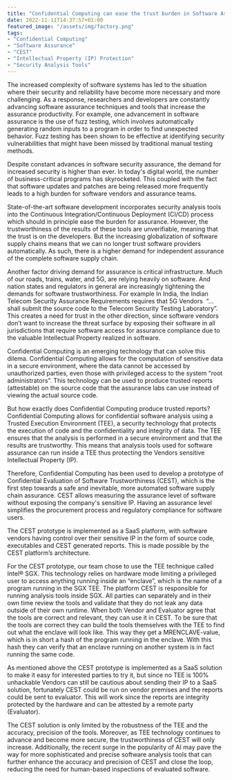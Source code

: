```yaml
---
title: "Confidential Computing can ease the trust burden in Software Assurance"
date: 2022-11-11T14:37:57+01:00
featured_image: "/assets/img/factory.png"
tags: 
- "Confidential Computing"
- "Software Assurance"
- "CEST"
- "Intellectual Property (IP) Protection"
- "Security Analysis Tools"
---
```

The increased complexity of software systems has led to the situation where their security and reliability have become more necessary and more challenging. As a response, researchers and developers are constantly advancing software assurance techniques and tools that increase the assurance productivity. For example, one advancement in software assurance is the use of fuzz testing, which involves automatically generating random inputs to a program in order to find unexpected behavior. Fuzz testing has been shown to be effective at identifying security vulnerabilities that might have been missed by traditional manual testing methods. 

Despite constant advances in software security assurance, the demand for increased security is higher than ever. In today's digital world, the number of business-critical programs has skyrocketed. This coupled with the fact that software updates and patches are being released more frequently leads to a high burden for software vendors and assurance teams. 

State-of-the-art software development incorporates security analysis tools into the Continuous Integration/Continuous Deployment (CI/CD) process which should in principle ease the burden for assurance. However, the trustworthiness of the results of these tools are unverifiable, meaning that the trust is on the developers. But the increasing globalization of software supply chains means that we can no longer trust software providers automatically. As such, there is a higher demand for independent assurance of the complete software supply chain.  

Another factor driving demand for assurance is critical infrastructure. Much of our roads, trains, water, and 5G, are relying heavily on software. And nation states and regulators in general are increasingly tightening the demands for software trustworthiness. For example In India, the Indian Telecom Security Assurance Requirements requires that 5G Vendors  “... shall submit the source code to the Telecom Security Testing Laboratory”. This creates a need for trust in the other direction, since software vendors don’t want to increase the threat surface by exposing their software in all jurisdictions that require software access for assurance compliance due to the valuable Intellectual Property realized in software. 

Confidential Computing is an emerging technology that can solve this dilema. Confidential Computing allows for the computation of sensitive data in a secure environment, where the data cannot be accessed by unauthorized parties, even those with privileged access to the system “root administrators”. This technology can be used to produce trusted reports (attestable) on the source code that the assurance labs can use instead of viewing the actual source code. 

But how exactly does Confidential Computing produce trusted reports? Confidential Computing allows for confidential software analysis using a Trusted Execution Environment (TEE), a security technology that protects the execution of code and the confidentiality and integrity of data. The TEE ensures that the analysis is performed in a secure environment and that the results are trustworthy. This means that analysis tools used for software assurance can run inside a TEE thus protecting the Vendors sensitive Intellectual Property (IP). 

Therefore, Confidential Computing has been used to develop a prototype of Confidential Evaluation of Software Trustworthiness (CEST), which is the first step towards a safe and inevitable, more automated software supply chain assurance. CEST allows measuring the assurance level of software without exposing the company's sensitive IP. Having an assurance level simplifies the procurement process and regulatory compliance for software users. 

The CEST prototype is implemented as a SaaS platform, with software vendors having control over their sensitive IP in the form of source code, executables and CEST generated reports. This is made possible by the CEST platform’s architecture. 

For the CEST prototype, our team chose to use the TEE technique called Intel® SGX. This technology relies on hardware mode limiting a privileged user to access anything running inside an “enclave”, which is the name of a program running in the SGX TEE. The platform CEST is responsible for running analysis tools inside SGX. All parties can separately and in their own time review the tools and validate that they do not leak any data outside of their own runtime. When both Vendor and Evaluator agree that the tools are correct and relevant, they can use it in CEST. To be sure that the tools are correct they can build the tools themselves with the TEE to find out what the enclave will look like. This way they get a MRENCLAVE-value, which is in short a hash of the program running in the enclave. With this hash they can verify that an enclave running on another system is in fact running the same code.  

As mentioned above the CEST prototype is implemented as a SaaS solution to make it easy for interested parties to try it, but since no TEE is 100% unhackable Vendors can still be cautious about sending their IP to a SaaS solution, fortunately CEST could be run on vendor premises and the reports could be sent to evaluator. This will work since the reports are integrity protected by the hardware and can be attested by a remote party (Evaluator).  

The CEST solution is only limited by the robustness of the TEE and the accuracy, precision of the tools. Moreover, as TEE technology continues to advance and become more secure, the trustworthiness of CEST will only increase. Additionally, the recent surge in the popularity of AI may pave the way for more sophisticated and precise software analysis tools that can further enhance the accuracy and precision of CEST and close the loop, reducing the need for human-based inspections of evaluated software. 
